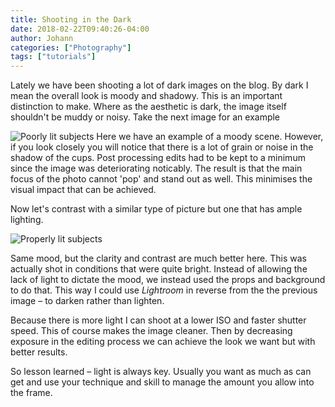 ```yaml
---
title: Shooting in the Dark
date: 2018-02-22T09:40:26-04:00
author: Johann
categories: ["Photography"]
tags: ["tutorials"]
---
```


Lately we have been shooting a lot of dark images on the blog. By dark I mean the overall look is moody and shadowy. This is an important distinction to make. Where as the aesthetic is dark, the image itself shouldn't be muddy or noisy. Take the next image for an example  

![Poorly lit subjects](/images/uploads/2018_02_22_shooting_in_the_dark_1.jpg) 
Here we have an example of a moody scene. However, if you look closely you will notice that there is a lot of grain or noise in the shadow of the cups. Post processing edits had to be kept to a minimum since the image was deteriorating noticably. The result is that the main focus of the photo cannot 'pop' and stand out as well. This minimises the visual impact that can be achieved.

Now let's contrast with a similar type of picture but one that has ample lighting.  

![Properly lit subjects](/images/uploads/2018_02_22_shooting_in_the_dark_2.jpg)  

Same mood, but the clarity and contrast are much better here. This was actually shot in conditions that were quite bright. Instead of allowing the lack of light to dictate the mood, we instead used the props and background to do that. This way I could use *Lightroom* in reverse from the the previous image – to darken rather than lighten. 

Because there is more light I can shoot at a lower ISO and faster shutter speed. This of course makes the image cleaner. Then by decreasing exposure in the editing process we can achieve the look we want but with better results.

So lesson learned – light is always key. Usually you want as much as can get and use your technique and skill to manage the amount you allow into the frame.
